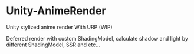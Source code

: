 # Unity-AnimeRender
Unity stylized anime render With URP (WIP)

Deferred render with custom ShadingModel, calculate shadow and light by different ShadingModel, SSR and etc...

